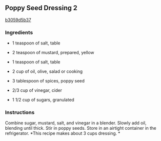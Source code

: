 ## Poppy Seed Dressing 2

[b3059d5b37](https://cookpad.com/us/recipes/339072-poppy-seed-dressing-2)

### Ingredients

 - 1 teaspoon of salt, table

 - 2 teaspoon of mustard, prepared, yellow

 - 1 teaspoon of salt, table

 - 2 cup of oil, olive, salad or cooking

 - 3 tablespoon of spices, poppy seed

 - 2/3 cup of vinegar, cider

 - 1 1/2 cup of sugars, granulated

### Instructions

Combine sugar, mustard, salt, and vinegar in a blender. Slowly add oil, blending until thick. Stir in poppy seeds. Store in an airtight container in the refrigerator. *This recipe makes about 3 cups dressing. *